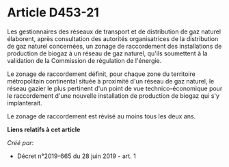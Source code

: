 # Article D453-21

Les gestionnaires des réseaux de transport et de distribution de gaz naturel élaborent, après consultation des autorités
organisatrices de la distribution de gaz naturel concernées, un zonage de raccordement des installations de production de
biogaz à un réseau de gaz naturel, qu'ils soumettent à la validation de la Commission de régulation de l'énergie.

Le zonage de raccordement définit, pour chaque zone du territoire métropolitain continental située à proximité d'un réseau de
gaz naturel, le réseau gazier le plus pertinent d'un point de vue technico-économique pour le raccordement d'une nouvelle
installation de production de biogaz qui s'y implanterait.

Le zonage de raccordement est révisé au moins tous les deux ans.

**Liens relatifs à cet article**

_Créé par_:

  - Décret n°2019-665 du 28 juin 2019 - art. 1
